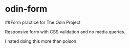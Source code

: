# odin-form
##Form practice for The Odin Project

Responsive form with CSS validation and no media queries.

I hated doing this more than poison.